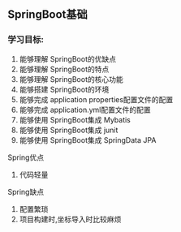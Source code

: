 ## SpringBoot基础

### 学习目标:

1. 能够理解 SpringBoot的优缺点
2. 能够理解 SpringBoot的特点
3. 能够理解 SpringBoot的核心功能
4. 能够搭建 SpringBoot的环境
5. 能够完成 application properties配置文件的配置
6. 能够完成 application.yml配置文件的配置
7. 能够使用 SpringBoot集成 Mybatis
8. 能够使用 SpringBoot集成 junit
9. 能够使用 SpringBoot集成 SpringData JPA

Spring优点

1. 代码轻量


Spring缺点

1. 配置繁琐
2. 项目构建时,坐标导入时比较麻烦

